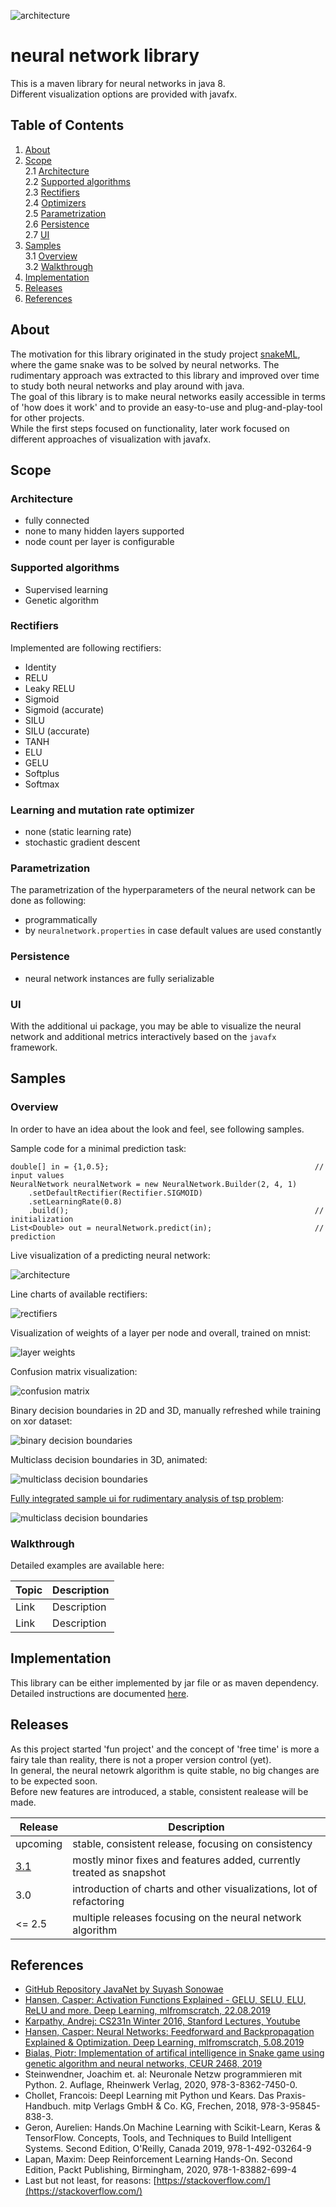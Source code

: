 ![architecture](doc/img/nn_architecture.png)    

# neural network library
This is a maven library for neural networks in java 8.  
Different visualization options are provided with javafx.  

## Table of Contents
1. [About](#about)
2. [Scope](#scope)  
    2.1 [Architecture](#architecture)  
    2.2 [Supported algorithms](#supported-algorithms)  
    2.3 [Rectifiers](#rectifiers)  
    2.4 [Optimizers](#learning-and-mutation-rate-optimizer)  
    2.5 [Parametrization](#parametrization)  
    2.6 [Persistence](#persistence)  
    2.7 [UI](#ui)  
3. [Samples](#samples)  
   3.1 [Overview](#overview)   
   3.2 [Walkthrough](#walkthrough)
4. [Implementation](#implementation)  
5. [Releases](#releases)
6. [References](#references)

## About
The motivation for this library originated in the study project [snakeML](https://github.com/lpapailiou/SnakeML),
where the game snake was to be solved by neural networks. The rudimentary approach was extracted to this library
and improved over time to study both neural networks and play around with java.  
The goal of this library is to make neural networks easily accessible in terms of 'how does it work' and to
provide an easy-to-use and plug-and-play-tool for other projects.  
While the first steps focused on functionality, later work focused on different approaches of visualization with javafx.

## Scope
### Architecture
- fully connected
- none to many hidden layers supported
- node count per layer is configurable

### Supported algorithms
- Supervised learning
- Genetic algorithm

### Rectifiers
Implemented are following rectifiers:
- Identity
- RELU
- Leaky RELU
- Sigmoid
- Sigmoid (accurate)
- SILU
- SILU (accurate)
- TANH
- ELU
- GELU
- Softplus
- Softmax

### Learning and mutation rate optimizer
- none (static learning rate)
- stochastic gradient descent

### Parametrization
The parametrization of the hyperparameters of the neural network can be done as following:
- programmatically
- by `neuralnetwork.properties` in case default values are used constantly

### Persistence
- neural network instances are fully serializable

### UI
With the additional ui package, you may be able to visualize the neural network and additional metrics interactively based on the ``javafx`` framework.
  
## Samples
### Overview
In order to have an idea about the look and feel, see following samples.  

Sample code for a minimal prediction task:

    double[] in = {1,0.5};                                              // input values
    NeuralNetwork neuralNetwork = new NeuralNetwork.Builder(2, 4, 1)
        .setDefaultRectifier(Rectifier.SIGMOID)
        .setLearningRate(0.8)
        .build();                                                       // initialization
    List<Double> out = neuralNetwork.predict(in);                       // prediction

Live visualization of a predicting neural network:   

![architecture](doc/img/nn_graph_demo.gif)

Line charts of available rectifiers:  

![rectifiers](doc/img/rectifier.png)

Visualization of weights of a layer per node and overall, trained on mnist:    

![layer weights](doc/img/weight_plots.png)

Confusion matrix visualization:  

![confusion matrix](doc/img/confusion_matrix.png)

Binary decision boundaries in 2D and 3D, manually refreshed while training on xor dataset:

![binary decision boundaries](doc/img/2d_db_demo.gif)

Multiclass decision boundaries in 3D, animated:

![multiclass decision boundaries](doc/img/3d_db_demo.gif)  

[Fully integrated sample ui for rudimentary analysis of tsp problem](https://github.com/lpapailiou/tspwalker):

![multiclass decision boundaries](doc/img/tsp_demo.gif)
### Walkthrough
Detailed examples are available here:

| Topic 	| Description 	| 
|-----	|---------	|
| Link    	| Description        	|
| Link    	| Description        	|

## Implementation
This library can be either implemented by jar file or as maven dependency.  
Detailed instructions are documented [here](doc/implementation.md).

## Releases
As this project started 'fun project' and the concept of 'free time' is more a fairy tale than reality, 
there is not a proper version control (yet).  
In general, the neural netowrk algorithm is quite stable, no big changes are to be expected soon.  
Before new features are introduced, a stable, consistent realease will be made.

| Release 	| Description 	| 
|-----	|---------	|
| upcoming   	| stable, consistent release, focusing on consistency        	|
| [3.1](https://github.com/lpapailiou/neuralnetwork/releases/latest)   	| mostly minor fixes and features added, currently treated as snapshot        	|
| 3.0    	| introduction of charts and other visualizations, lot of refactoring        	|
| <= 2.5    | multiple releases focusing on the neural network algorithm        	|

## References
- [GitHub Repository JavaNet by Suyash Sonowae](https://github.com/SuyashSonawane/JavaNet)
- [Hansen, Casper: Activation Functions Explained - GELU, SELU, ELU, ReLU and more. Deep Learning, mlfromscratch, 22.08.2019](https://mlfromscratch.com/activation-functions-explained/#/)
- [Karpathy, Andrej: CS231n Winter 2016, Stanford Lectures, Youtube](https://www.youtube.com/watch?v=NfnWJUyUJYU&list=PLkt2uSq6rBVctENoVBg1TpCC7OQi31AlC)
- [Hansen, Casper: Neural Networks: Feedforward and Backpropagation Explained & Optimization. Deep Learning, mlfromscratch, 5.08.2019](https://mlfromscratch.com/activation-functions-explained/#/)
- [Bialas, Piotr: Implementation of artifical intelligence in Snake game using genetic algorithm and neural networks, CEUR 2468, 2019](http://ceur-ws.org/Vol-2468/p9.pdf)
- Steinwendner, Joachim et. al: Neuronale Netzw programmieren mit Python. 2. Auflage, Rheinwerk Verlag, 2020, 978-3-8362-7450-0.
- Chollet, Francois: Deepl Learning mit Python und Kears. Das Praxis-Handbuch. mitp Verlags GmbH & Co. KG, Frechen, 2018, 978-3-95845-838-3.
- Geron, Aurelien: Hands.On Machine Learning with Scikit-Learn, Keras & TensorFlow. Concepts, Tools, and Techniques to Build Intelligent Systems. Second Edition, O'Reilly, Canada 2019, 978-1-492-03264-9
- Lapan, Maxim: Deep Reinforcement Learning Hands-On. Second Edition, Packt Publishing, Birmingham, 2020, 978-1-83882-699-4
- Last but not least, for reasons: [https://stackoverflow.com/](https://stackoverflow.com/)